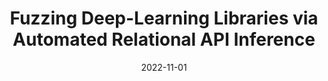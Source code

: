 ---
title: "Fuzzing Deep-Learning Libraries via Automated Relational API Inference"
collection: publications
excerpt: 'Yinlin Deng*, <u><b>Chenyuan Yang</b></u>, Anjiang Wei, Lingming Zhang'
time: 'Nov 2022'
date: 2022-11-01
venue: '30th ACM Joint European Software Engineering Conference and Symposium on the Foundations of Software Engineering'
paperurl: '/files/FSE22-DeepREL.pdf'
codeurl: 'https://github.com/ise-uiuc/DeepREL'
short: 'ESEC/FSE 2022'
---